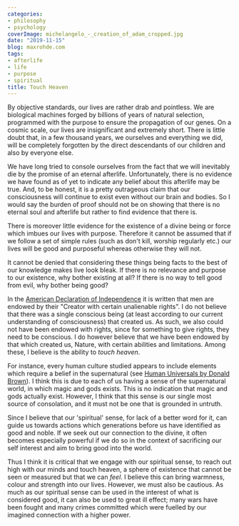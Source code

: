 ```yaml
---
categories:
- philosophy
- psychology
coverImage: michelangelo_-_creation_of_adam_cropped.jpg
date: "2019-11-15"
blog: maxrohde.com
tags:
- afterlife
- life
- purpose
- spiritual
title: Touch Heaven
---
```


By objective standards, our lives are rather drab and pointless. We are biological machines forged by billions of years of natural selection, programmed with the purpose to ensure the propagation of our genes. On a cosmic scale, our lives are insignificant and extremely short. There is little doubt that, in a few thousand years, we ourselves and everything we did, will be completely forgotten by the direct descendants of our children and also by everyone else.

We have long tried to console ourselves from the fact that we will inevitably die by the promise of an eternal afterlife. Unfortunately, there is no evidence we have found as of yet to indicate any belief about this afterlife may be true. And, to be honest, it is a pretty outrageous claim that our consciousness will continue to exist even without our brain and bodies. So I would say the burden of proof should not be on showing that there is no eternal soul and afterlife but rather to find evidence that there is.

There is moreover little evidence for the existence of a divine being or force which imbues our lives with purpose. Therefore it cannot be assumed that if we follow a set of simple rules (such as don't kill, worship regularly etc.) our lives will be good and purposeful whereas otherwise they will not.

It cannot be denied that considering these things being facts to the best of our knowledge makes live look bleak. If there is no relevance and purpose to our existence, why bother existing at all? If there is no way to tell good from evil, why bother being good?

In the [American Declaration of Independence](https://www.archives.gov/founding-docs/declaration-transcript) it is written that men are endowed by their "Creator with certain unalienable rights". I do not believe that there was a single conscious being (at least according to our current understanding of consciousness) that created us. As such, we also could not have been endowed with rights, since for something to give rights, they need to be conscious. I do however believe that we have been endowed by that which created us, Nature, with certain abilities and limitations. Among these, I believe is the ability to _touch heaven_.

For instance, every human culture studied appears to include elements which require a belief in the supernatural (see [Human Universals by Donald Brown](https://en.wikipedia.org/wiki/Human_Universals)). I think this is due to each of us having a sense of the supernatural world, in which magic and gods exists. This is no indication that magic and gods actually exist. However, I think that this sense is our single most source of consolation, and it must not be one that is grounded in untruth.

Since I believe that our 'spiritual' sense, for lack of a better word for it, can guide us towards actions which generations before us have identified as good and noble. If we seek out our connection to the divine, it often becomes especially powerful if we do so in the context of sacrificing our self interest and aim to bring good into the world.

Thus I think it is critical that we engage with our spiritual sense, to reach out high with our minds and touch heaven, a sphere of existence that cannot be seen or measured but that we can _feel_. I believe this can bring warmness, colour and strength into our lives. However, we must also be cautious. As much as our spiritual sense can be used in the interest of what is considered good, it can also be used to great ill effect; many wars have been fought and many crimes committed which were fuelled by our imagined connection with a higher power.